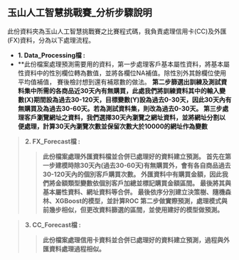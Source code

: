 ## **玉山人工智慧挑戰賽_分析步驟說明**
此份資料夾為玉山人工智慧挑戰賽之比賽程式碼，我負責處理信用卡(CC)及外匯(FX)資料，分為以下處理流程。
* **1. Data_Processing檔 :**
 * **此份檔案處理預測需要用的資料，第一步處理客戶基本屬性資料，將基本屬性資料中的性別欄位轉為數值，並將各欄位NA補值。除性別外其餘欄位使用平均值補值，  賽後檢討想到還有補眾數的做法。
 **第二步篩選出訓練及測試資料集中所需的各商品近30天內有無購買，此處我們將訓練資料其中的輸入變數(X)期間設為過去30-120天，目標變數(Y)設為過去0-30天，因此30天內有無購買及為過去30-60天。若為測試資料集，則改為過去0-30天。
 第三步處理客戶瀏覽網址之資料，我們選擇30天內瀏覽之網址資料，並將網址分割以便處理，計算30天內瀏覽次數並保留次數大於10000的網址作為變數**

>**2. FX_Forecast檔 :**
>>**此份檔案處理外匯資料檔並合併已處理好的資料建立預測。
首先在第一步建模時除30天內(過去30-60天)有無購買外，會有各自商品過去30-120天內的個別客戶購買次數。
外匯資料中有購買金額，因此我們將金額類型變數依個別客戶加總並標記購買金額區間。
最後將其與基本屬性資料、網址資料等合併。
最後依序分別建立決策樹、隨機森林、XGBoost的模型，並計算ROC
第二步做實際預測，處理模式與前幾步相似，但更改資料篩選的區間，並使用建好的模型做預測。**

>**3.	CC_Forecast檔 :**
>>**此份檔案處理信用卡資料並合併已處理好的資料建立預測，過程與外匯資料處理過程相似。**


